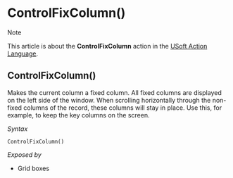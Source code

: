 # ControlFixColumn()



> [!NOTE]
> This article is about the **ControlFixColumn** action in the [USoft Action Language](/docs/Task%20flow/Action%20Language%20reference/USoft%20Action%20Language.md).

## **ControlFixColumn()**

Makes the current column a fixed column. All fixed columns are displayed on the left side of the window. When scrolling horizontally through the non-fixed columns of the record, these columns will stay in place. Use this, for example, to keep the key columns on the screen.

*Syntax*

```
ControlFixColumn()
```

*Exposed by*

- Grid boxes